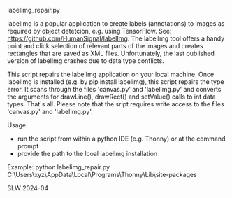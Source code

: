 labelimg_repair.py

labelImg is a popular application to create labels (annotations) to images as required 
by object detetcion, e.g. using TensorFlow. See: https://github.com/HumanSignal/labelImg.
The labelImg tool offers a handy point and click selection of relevant parts of the images
and creates rectangles that are saved as XML files. Unfortunately, the last published 
version of labelImg crashes due to data type conflicts. 

This script repairs the labelImg application on your local machine. Once labelImg is installed
(e.g. by pip install labelimg), this script repairs the type error. It scans through the files
'canvas.py' and 'labelImg.py' and converts the arguments for drawLine(), drawRect() and 
setValue() calls to int data types. That's all. Please note that the sript requires write access
to the files 'canvas.py' and 'labelImg.py'. 

Usage:
- run the script from within a python IDE (e.g. Thonny) or at the command prompt
- provide the path to the lcoal labelImg installation

Example:
python labelimg_repair.py C:\Users\xyz\AppData\Local\Programs\Thonny\Lib\site-packages

SLW 2024-04
